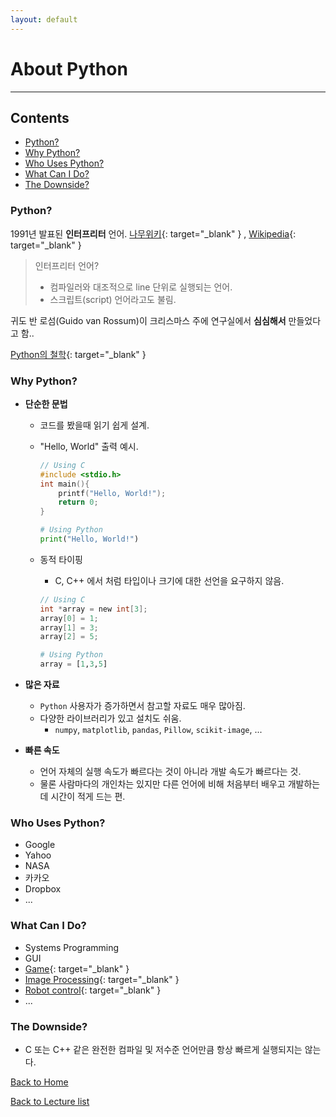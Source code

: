 ```yaml
---
layout: default
---
```


# About Python  <!-- omit in toc -->
---
## Contents  <!-- omit in toc -->
- [Python?](#python)
- [Why Python?](#why-python)
- [Who Uses Python?](#who-uses-python)
- [What Can I Do?](#what-can-i-do)
- [The Downside?](#the-downside)

### Python?

1991년 발표된 **인터프리터** 언어. [나무위키](https://namu.wiki/w/%EC%9D%B8%ED%84%B0%ED%94%84%EB%A6%AC%ED%84%B0){: target="_blank" } , [Wikipedia](https://ko.wikipedia.org/wiki/%EC%9D%B8%ED%84%B0%ED%94%84%EB%A6%AC%ED%84%B0){: target="_blank" }
> 인터프리터 언어?
> - 컴파일러와 대조적으로 line 단위로 실행되는 언어.
> - 스크립트(script) 언어라고도 불림. 

귀도 반 로섬(Guido van Rossum)이 크리스마스 주에 연구실에서 **심심해서** 만들었다고 함..

[Python의 철학](https://www.python.org/dev/peps/pep-0020/){: target="_blank" }

### Why Python?
- **단순한 문법**
  - 코드를 봤을때 읽기 쉽게 설계.
  - "Hello, World" 출력 예시.
    ``` c
    // Using C
    #include <stdio.h>
    int main(){
        printf("Hello, World!");
        return 0;
    }
    ```

    ``` python
    # Using Python
    print("Hello, World!")
    ```
  - 동적 타이핑
    - C, C++ 에서 처럼 타입이나 크기에 대한 선언을 요구하지 않음.
    
    ``` c
    // Using C
    int *array = new int[3];
    array[0] = 1;
    array[1] = 3;
    array[2] = 5;
    ```

    ``` python
    # Using Python
    array = [1,3,5]
    ```

- **많은 자료**
    - `Python` 사용자가 증가하면서 참고할 자료도 매우 많아짐.
    - 다양한 라이브러리가 있고 설치도 쉬움.
      - `numpy`, `matplotlib`, `pandas`, `Pillow`, `scikit-image`, ...

- **빠른 속도**
    - 언어 자체의 실행 속도가 빠르다는 것이 아니라 개발 속도가 빠르다는 것.
    - 물론 사람마다의 개인차는 있지만 다른 언어에 비해 처음부터 배우고 개발하는데 시간이 적게 드는 편.  


### Who Uses Python?
- Google
- Yahoo
- NASA
- 카카오
- Dropbox
- ...


### What Can I Do?
- Systems Programming
- GUI
- [Game](https://www.youtube.com/watch?v=zPlJ-ma32T0){: target="_blank" }
- [Image Processing](https://opencv-python-tutroals.readthedocs.io/en/latest/_images/face.jpg){: target="_blank" }
- [Robot control](https://pythonprogramming.net/robotics-raspberry-pi-tutorial-gopigo-introduction/){: target="_blank" }
- ...

### The Downside?
-  C 또는 C++ 같은 완전한 컴파일 및 저수준 언어만큼 항상 빠르게 실행되지는 않는다.

[Back to Home](../index.md)

[Back to Lecture list](../lecturelist.md)